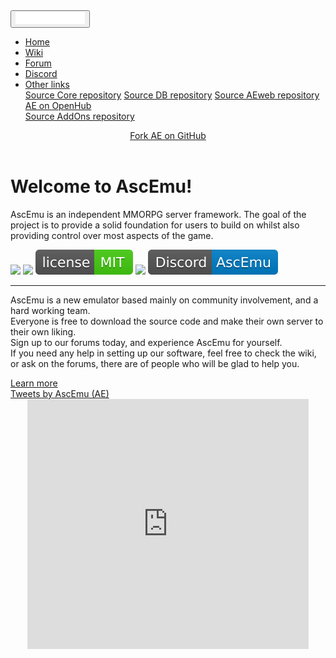 <html lang="en">
 <head>
  <!-- Required meta tags -->
  <meta name="viewport" content="width=device-width, initial-scale=1, shrink-to-fit=no">
  <meta charset="utf-8">
  <title>AscEmu</title>
  <meta name="description" content="AscEmu Official">
  <link href="assets/images/favicon.png" rel="shortcut icon"/>
  <meta name="AscEmu" content="AE">
  <!-- AE CSS -->
  <link rel="stylesheet" href="assets/css/bootstrap.min.css">
 </head>
 <body>
 <!-- navbar -->
 <nav class="navbar navbar-expand-lg navbar-dark bg-dark">
   <button class="navbar-toggler" type="button" data-toggle="collapse" data-target="#navAE" aria-controls="navAE" aria-expanded="false" aria-label="Toggle navigation">
    <span class="navbar-toggler-icon"></span>
   <a class="navbar-brand page-scroll" href="#page-top"><img src="assets/images/AE.svg" style="width:111px; heith:auto;"/></a>
   </button>
   <div class="collapse navbar-collapse" id="navAE">
    <ul class="navbar-nav mr-auto mt-2 mt-lg-0">
      <li class="nav-item active">
        <a class="nav-link" href="">Home</a>
      </li>
      <li class="nav-item active">
        <a class="nav-link" href="https://ascemu.github.io/Wiki/">Wiki</a>
      </li>
      <li class="nav-item active">
        <a class="nav-link" href="http://board.ascemu.org/">Forum</a>
      </li>
      <li class="nav-item active">
        <a class="nav-link" href="https://discordapp.com/invite/CBdgrh7/">Discord</a>
      </li>
      <li class="nav-item dropdown">
      <a class="nav-link dropdown-toggle" data-toggle="dropdown" href="#" role="button" aria-haspopup="true" aria-expanded="false">Other links</a>
      <div class="dropdown-menu">
        <a class="dropdown-item" href="https://github.com/AscEmu/AscEmu">Source Core repository</a>
        <a class="dropdown-item" href="https://github.com/AscEmu/OneDB">Source DB repository</a>
        <a class="dropdown-item" href="https://github.com/AscEmu/AEweb">Source AEweb repository</a>
        <a class="dropdown-item" href="https://www.openhub.net/p/AscEmu">AE on OpenHub</a>
        <div role="separator" class="dropdown-divider"></div>
        <a class="dropdown-item" href="https://github.com/AscEmu/AddOns">Source AddOns repository</a>
      </div>
    </li>
    </ul>
  </div>
  <!-- Fork --> 
  <header class="inner">
    <a id="forkme_banner" href="https://github.com/AscEmu/AscEmu">Fork AE on GitHub</a>
  </header>
 </nav>
 <div class="jumbotron">
 <!-- content -->     
 <h1 class="display-10">Welcome to AscEmu! </h1>    
 <p class="">AscEmu is an independent MMORPG server framework. The goal of the project is to provide a solid foundation for users to build on whilst also providing control over most aspects of the game.</p>
 <!-- img -->    
 <a href="https://travis-ci.org/AscEmu/AscEmu"><img src="https://travis-ci.org/AscEmu/AscEmu.svg?branch=master" style="heith:auto;"/></a>
 <a href="https://ci.appveyor.com/project/Zyres/ascemu"><img src="https://ci.appveyor.com/api/projects/status/h70t5a5rd56y8ute/branch/master?svg=true" style="heith:auto;"/></a>
 <a href="https://github.com/AscEmu/AscEmu/blob/master/README-MIT.md"><img src="assets/images/LicenseAE-MIT.svg" style="heith:auto;"/></a>
 <a href="https://scan.coverity.com/projects/4747"><img src="https://camo.githubusercontent.com/e213090d8208bb5ac7957cddc161f840d3858bca/68747470733a2f2f7363616e2e636f7665726974792e636f6d2f70726f6a656374732f343734372f62616467652e737667" style="heith:auto;"/></a>
 <a href="https://discordapp.com/invite/CBdgrh7/"><img src="assets/images/Discord-AE-blue.svg" style="heith:auto;"/></a>
 <!-- content -->
 <hr class="my-4">
 <p>AscEmu is a new emulator based mainly on community involvement, and a hard working team.  
 <br>Everyone is free to download the source code and make their own server to their own liking.  
 <br>Sign up to our forums today, and experience AscEmu for yourself. 
 <br>If you need any help in setting up our software, feel free to check the wiki, or ask on the forums, there are of people who will be glad to help you. </p>
 <a class="btn btn-primary btn-lg" href="http://board.ascemu.org/index.php/Board/7-News/" role="button">Learn more</a>
 </div> 

<!-- card1 -->
<div class="card-group">
 <div class="card w-100">
  <div class="card-body">
  <a class="twitter-timeline" href="https://twitter.com/AscEmu?ref_src=twsrc%5Etfw">Tweets by AscEmu (AE)</a> <script async src="https://platform.twitter.com/widgets.js" charset="utf-8"></script>
 </div>
 </div>
<!-- card2 -->
 <div class="card w-100">
 <div class="card-body">
<div class=""></div> <center><iframe src="https://discordapp.com/widget?id=227808274488098819&theme=light" width="450" height="400" allowtransparency="true" frameborder="0"></iframe></center>
</div>
 </div>
 </div>
  <!-- Optional JavaScript -->
  <!-- jQuery first, then Popper.js, then Bootstrap JS -->
  <script src="https://code.jquery.com/jquery-3.2.1.slim.min.js" integrity="sha384-KJ3o2DKtIkvYIK3UENzmM7KCkRr/rE9/Qpg6aAZGJwFDMVNA/GpGFF93hXpG5KkN" crossorigin="anonymous"></script>
  <script src="https://cdnjs.cloudflare.com/ajax/libs/popper.js/1.12.9/umd/popper.min.js" integrity="sha384-ApNbgh9B+Y1QKtv3Rn7W3mgPxhU9K/ScQsAP7hUibX39j7fakFPskvXusvfa0b4Q" crossorigin="anonymous"></script>
  <script src="https://maxcdn.bootstrapcdn.com/bootstrap/4.0.0/js/bootstrap.min.js" integrity="sha384-JZR6Spejh4U02d8jOt6vLEHfe/JQGiRRSQQxSfFWpi1MquVdAyjUar5+76PVCmYl" crossorigin="anonymous"></script>
 </body>
</html>
